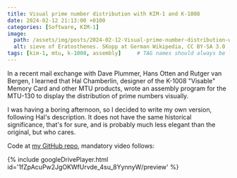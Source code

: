 ```yaml
---
title: Visual prime number distribution with KIM-1 and K-1008
date: 2024-02-12 21:13:00 +0100
categories: [Software, KIM-1]
image:
  path: /assets/img/posts/2024-02-12-Visual-prime-number-distribution-with-KIM-1-and-K-1008/preview.png
  alt: sieve of Eratosthenes. SKopp at German Wikipedia, CC BY-SA 3.0
tags: [kim-1, mtu, k-1008, assembly]     # TAG names should always be lowercase
---
```

In a recent mail exchange with Dave Plummer, Hans Otten and Rutger van Bergen, I learned that Hal Chamberlin, designer of the K-1008 "Visable" Memory Card and other MTU products, wrote an assembly program for the MTU-130 to display the distribution of prime numbers visually.

I was having a boring afternoon, so I decided to write my own version, following Hal's description. It does not have the same historical significance, that's for sure, and is probably much less elegant than the original, but who cares.

Code at [my GitHub repo](https://github.com/eduardocasino/k-1008-sieve), mandatory video follows:

{% include googleDrivePlayer.html id='1fZpAcuPw2JgOKWfUrvde_4su_8YynnyW/preview' %}

<script src="https://giscus.app/client.js"
        data-repo="eduardocasino/eduardocasino.github.io"
        data-repo-id="R_kgDONX03Cg"
        data-category="General"
        data-category-id="DIC_kwDONX03Cs4ClErs"
        data-mapping="pathname"
        data-strict="0"
        data-reactions-enabled="1"
        data-emit-metadata="0"
        data-input-position="bottom"
        data-theme="preferred_color_scheme"
        data-lang="es"
        crossorigin="anonymous"
        async>
</script>
